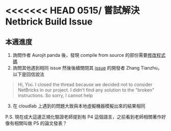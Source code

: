 <<<<<<< HEAD
0515/ 嘗試解決 Netbrick Build Issue
===
## 本週進度
1. 詢問作者 Aurojit panda 後，發現 compile from source 的部份需要[修改程式碼](https://github.com/rust-lang/rust-bindgen/issues/1498#issue-401510318)
2. 詢問其他遇到相同 issue 然後後續關閉其 [issue](https://github.com/NetSys/NetBricks/issues/103) 的開發者 Zhang Tianzhu，以下是回信說法
> Hi, Yixi. I closed the thread because we decided not to consider NetBricks in our project. I didn't find any solution to the "broken" instructions. So sorry, I cannot help
3. 在 cloudlab 上遇到的問題大致與本地虛擬機器模擬出來的結果相同

P.S. 現在成大這邊正規化驗證老師提到有 P4 這個語言，之前看到老師相關著作好像有相關叫做 P5 的論文發表？
